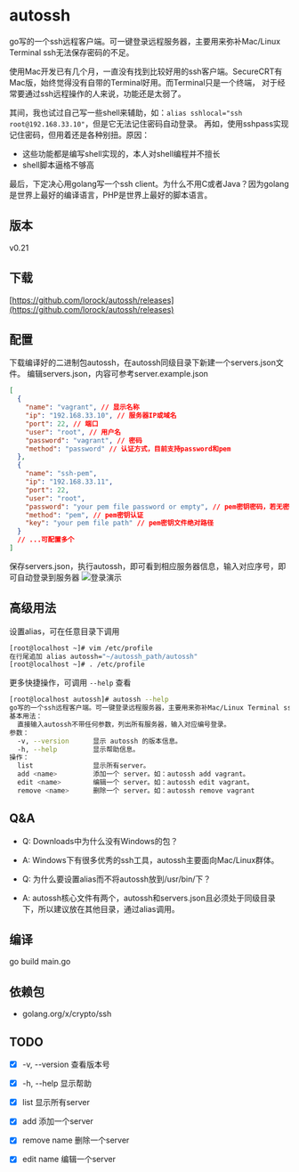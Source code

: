 # autossh

go写的一个ssh远程客户端。可一键登录远程服务器，主要用来弥补Mac/Linux Terminal ssh无法保存密码的不足。

使用Mac开发已有几个月，一直没有找到比较好用的ssh客户端。SecureCRT有Mac版，始终觉得没有自带的Terminal好用。而Terminal只是一个终端，
对于经常要通过ssh远程操作的人来说，功能还是太弱了。

其间，我也试过自己写一些shell来辅助，如：`alias sshlocal="ssh root@192.168.33.10"`，但是它无法记住密码自动登录。
再如，使用sshpass实现记住密码，但用着还是各种别扭。原因：
- 这些功能都是编写shell实现的，本人对shell编程并不擅长
- shell脚本逼格不够高

最后，下定决心用golang写一个ssh client。为什么不用C或者Java？因为golang是世界上最好的编译语言，PHP是世界上最好的脚本语言。

## 版本
v0.21

## 下载
[https://github.com/lorock/autossh/releases](https://github.com/lorock/autossh/releases)

## 配置
下载编译好的二进制包autossh，在autossh同级目录下新建一个servers.json文件。
编辑servers.json，内容可参考server.example.json
```json
[
  {
    "name": "vagrant", // 显示名称
    "ip": "192.168.33.10", // 服务器IP或域名
    "port": 22, // 端口
    "user": "root", // 用户名
    "password": "vagrant", // 密码
    "method": "password" // 认证方式，目前支持password和pem
  },
  {
    "name": "ssh-pem",
    "ip": "192.168.33.11",
    "port": 22,
    "user": "root",
    "password": "your pem file password or empty", // pem密钥密码，若无密码则留空
    "method": "pem", // pem密钥认证
    "key": "your pem file path" // pem密钥文件绝对路径
  }
  // ...可配置多个
]
```
保存servers.json，执行autossh，即可看到相应服务器信息，输入对应序号，即可自动登录到服务器
![登录演示](doc/images/demo.gif)

## 高级用法
设置alias，可在任意目录下调用
```bash
[root@localhost ~]# vim /etc/profile
在行尾追加 alias autossh="~/autossh_path/autossh"
[root@localhost ~]# . /etc/profile
```
更多快捷操作，可调用 `--help` 查看
```bash
[root@localhost autossh]# autossh --help
go写的一个ssh远程客户端。可一键登录远程服务器，主要用来弥补Mac/Linux Terminal ssh无法保存密码的不足。
基本用法：
  直接输入autossh不带任何参数，列出所有服务器，输入对应编号登录。
参数：
  -v, --version 	 显示 autossh 的版本信息。
  -h, --help    	 显示帮助信息。
操作：
  list          	 显示所有server。
  add <name>    	 添加一个 server。如：autossh add vagrant。
  edit <name>   	 编辑一个 server。如：autossh edit vagrant。
  remove <name> 	 删除一个 server。如：autossh remove vagrant
```

## Q&amp;A
- Q: Downloads中为什么没有Windows的包？
- A: Windows下有很多优秀的ssh工具，autossh主要面向Mac/Linux群体。

- Q: 为什么要设置alias而不将autossh放到/usr/bin/下？
- A: autossh核心文件有两个，autossh和servers.json且必须处于同级目录下，所以建议放在其他目录，通过alias调用。

## 编译
go build main.go

## 依赖包
- golang.org/x/crypto/ssh

## TODO
- [x] -v, --version 查看版本号
- [x] -h, --help 显示帮助
- [x] list 显示所有server
- [x] add 添加一个server
- [x] remove name 删除一个server
- [x] edit name 编辑一个server

